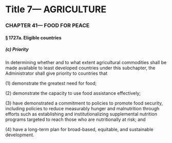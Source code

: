 
# Title 7— AGRICULTURE
### CHAPTER 41— FOOD FOR PEACE
#### § 1727a. Eligible countries
##### (c) Priority

In determining whether and to what extent agricultural commodities shall be made available to least developed countries under this subchapter, the Administrator shall give priority to countries that

(1) demonstrate the greatest need for food;

(2) demonstrate the capacity to use food assistance effectively;

(3) have demonstrated a commitment to policies to promote food security, including policies to reduce measurably hunger and malnutrition through efforts such as establishing and institutionalizing supplemental nutrition programs targeted to reach those who are nutritionally at risk; and

(4) have a long-term plan for broad-based, equitable, and sustainable development.
